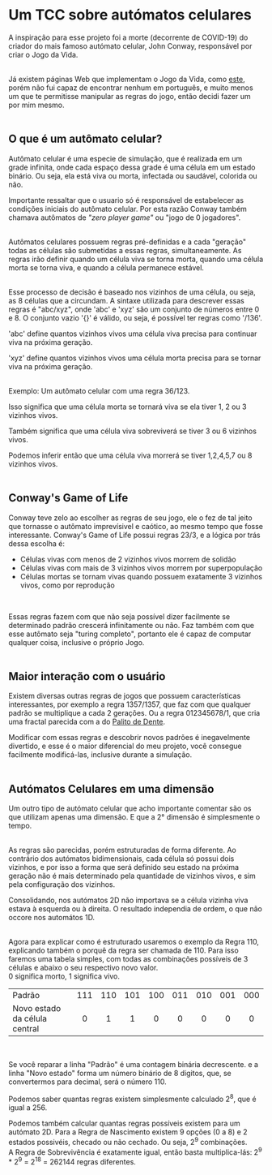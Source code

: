 # Um TCC sobre autómatos celulares

A inspiração para esse projeto foi a morte (decorrente de COVID-19) do criador do mais famoso autómato celular, John Conway, responsável por criar o Jogo da Vida. <br><br>


Já existem páginas Web que implementam o Jogo da Vida, como [este](https://playgameoflife.com), porém não fui capaz de encontrar nenhum em português, e muito menos um que te permitisse manipular as regras do jogo, então decidi fazer um por mim mesmo.<br><br>


## O que é um autômato celular?

Autômato celular é uma especie de simulação, que é realizada em um grade infinita, onde cada espaço dessa grade é uma célula em um estado binário. Ou seja, ela está viva ou morta, infectada ou saudável, colorida ou não.<br>

Importante ressaltar que o usuario só é responsável de estabelecer as condições iniciais do autômato celular. Por esta razão Conway também chamava autômatos de _"zero player game"_ ou "jogo de 0 jogadores".<br><br>


Autômatos celulares possuem regras pré-definidas e a cada "geração" todas as células são submetidas a essas regras, simultaneamente. As regras irão definir quando um célula viva se torna morta, quando uma célula morta se torna viva, e quando a célula permanece estável. <br><br>


Esse processo de decisão é baseado nos vizinhos de uma célula, ou seja, as 8 células que a circundam. A sintaxe utilizada para descrever essas regras é "abc/xyz", onde 'abc' e 'xyz' são um conjunto de números entre 0 e 8. O conjunto vazio '{}' é válido, ou seja, é possível ter regras como '/136'.<br>

'abc' define quantos vizinhos vivos uma célula viva precisa para continuar viva na próxima geração.<br>

'xyz' define quantos vizinhos vivos uma célula morta precisa para se tornar viva na próxima geração.<br><br>


Exemplo: Um autômato celular com uma regra 36/123. <br>

Isso significa que uma célula morta se tornará viva se ela tiver 1, 2 ou 3 vizinhos vivos.<br>

Também significa que uma célula viva sobreviverá se tiver 3 ou 6 vizinhos vivos.<br> 

Podemos inferir então que uma célula viva morrerá se tiver 1,2,4,5,7 ou 8 vizinhos vivos.<br><br>


## Conway's Game of Life
Conway teve zelo ao escolher as regras de seu jogo, ele o fez de tal jeito que tornasse o autômato imprevísivel e caótico, ao mesmo tempo que fosse interessante. Conway's Game of Life possui regras 23/3, e a lógica por trás dessa escolha é: <br>

<ul>
	<li>Células vivas com menos de 2 vizinhos vivos morrem de solidão</li>
	<li>Células vivas com mais de 3 vizinhos vivos morrem por superpopulação</li>
	<li>Células mortas se tornam vivas quando possuem exatamente 3 vizinhos vivos, como por reprodução  </li>
</ul>
<br>

Essas regras fazem com que não seja possível dizer facilmente se determinado padrão crescerá infinitamente ou não. Faz também com que esse autômato seja "turing completo", portanto ele é capaz de computar qualquer coisa, inclusive o próprio Jogo.<br><br>


## Maior interação com o usuário
Existem diversas outras regras de jogos que possuem características interessantes, por exemplo a regra 1357/1357, que faz com que qualquer padrão se multiplique a cada 2 gerações. Ou a regra 012345678/1, que cria uma fractal parecida com a do [Palito de Dente](https://en.wikipedia.org/wiki/Toothpick_sequence).<br>

Modificar com essas regras e descobrir novos padrões é inegavelmente divertido, e esse é o maior diferencial do meu projeto, você consegue facilmente modificá-las, inclusive durante a simulação.<br><br>


## Autómatos Celulares em uma dimensão
Um outro tipo de autómato celular que acho importante comentar são os que utilizam apenas uma dimensão. E que a 2° dimensão é simplesmente o tempo.<br><br>


As regras são parecidas, porém estruturadas de forma diferente. Ao contrário dos autómatos bidimensionais, cada célula só possui dois vizinhos, e por isso a forma que será definido seu estado na próxima geração não é mais determinado pela quantidade de vizinhos vivos, e sim pela configuração dos vizinhos. <br>

Consolidando, nos autómatos 2D não importava se a célula vizinha viva estava à esquerda ou à direita. O resultado independia de ordem, o que não occore nos automátos 1D.<br><br>


Agora para explicar como é estruturado usaremos o exemplo da Regra 110, explicando também o porquê da regra ser chamada de 110. Para isso faremos uma tabela simples, com todas as combinações possíveis de 3 células e abaixo o seu respectivo novo valor. 
<br>
0 significa morto, 1 significa vivo.

|                               |     |     |     |     |     |     |     |     |
| ----------------------------- |:---:|:---:|:---:|:---:|:---:|:---:|:---:|:---:|
| Padrão                        | 111 | 110 | 101 | 100 | 011 | 010 | 001 | 000 |
| Novo estado da célula central |  0  |  1  |  1  |  0  |  0  |  0  |  0  |  0  |

<br>

Se você reparar a linha "Padrão" é uma contagem binária decrescente. e a linha "Novo estado" forma um número binário de 8 digitos, que, se convertermos para decimal, será o número 110.<br>

Podemos saber quantas regras existem simplesmente calculado 2<sup>8</sup>, que é igual a 256.<br>

Podemos também calcular quantas regras possíveis existem para um autómato 2D. Para a Regra de Nascimento existem 9 opções (0 a 8) e 2 estados possivéis, checado ou não cechado. Ou seja, 2<sup>9</sup> combinações. <br>
A Regra de Sobrevivência é exatamente igual, então basta multiplica-lás: 2<sup>9</sup> * 2<sup>9</sup> = 2<sup>18</sup> = 262144 regras diferentes.